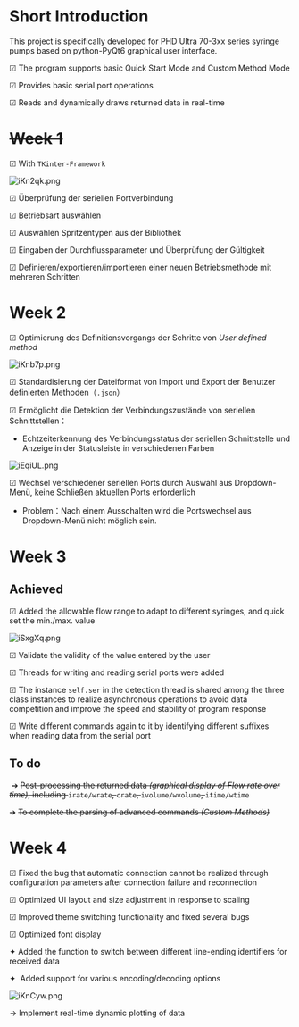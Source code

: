 # Short Introduction

This project is specifically developed for PHD Ultra 70-3xx series syringe pumps based on python-PyQt6 graphical user interface. 

&#x2611; The program supports basic Quick Start Mode and Custom Method Mode

&#x2611; Provides basic serial port operations

&#x2611; Reads and dynamically draws returned data in real-time



# ~~Week 1~~

&#x2611; With `TKinter-Framework`

![iKn2qk.png](https://i.328888.xyz/2023/04/29/iKn2qk.png)

&#x2611; Überprüfung der seriellen Portverbindung

&#x2611; Betriebsart auswählen

&#x2611; Auswählen Spritzentypen aus der Bibliothek

&#x2611; Eingaben der Durchflussparameter und Überprüfung der Gültigkeit

&#x2611; Definieren/exportieren/importieren einer neuen Betriebsmethode mit mehreren Schritten



# Week 2

&#x2611;  Optimierung des Definitionsvorgangs der Schritte von *User defined method*

![iKnb7p.png](https://i.328888.xyz/2023/04/29/iKnb7p.png)

&#x2611;  Standardisierung der Dateiformat von Import und Export der Benutzer definierten Methoden（``.json``）

&#x2611;  Ermöglicht die Detektion der Verbindungszustände von seriellen Schnittstellen：

* Echtzeiterkennung des Verbindungsstatus der seriellen Schnittstelle und Anzeige in der Statusleiste in verschiedenen Farben

![iEqiUL.png](https://i.328888.xyz/2023/04/17/iEqiUL.png)

&#x2611;  Wechsel verschiedener seriellen Ports durch Auswahl aus Dropdown-Menü, keine Schließen aktuellen Ports erforderlich

* Problem：Nach einem Ausschalten wird die Portswechsel aus Dropdown-Menü nicht möglich sein.



# Week 3

## Achieved

&#x2611; Added the allowable flow range to adapt to different syringes, and quick set the min./max. value

![iSxgXq.png](https://i.328888.xyz/2023/04/24/iSxgXq.png)

&#x2611; Validate the validity of the value entered by the user

&#x2611; Threads for writing and reading serial ports were added

&#x2611; The instance `self.ser` in the detection thread is shared among the three class instances to realize asynchronous operations to avoid data competition and improve the speed and stability of program response

&#x2611; Write different commands again to it by identifying different suffixes when reading data from the serial port

## To do

 &#x2794; ~~Post-processing the returned data *(graphical display  of Flow rate over time)*, including `irate/wrate`, `crate`, `ivolume/wvolume`, `itime/wtime`~~

 &#x2794; ~~To complete the parsing of advanced commands *(Custom Methods)*~~



# Week 4

&#x2611; Fixed the bug that automatic connection cannot be realized through configuration parameters after connection failure and reconnection

&#x2611; Optimized UI layout and size adjustment in response to scaling

&#x2611; Improved theme switching functionality and fixed several bugs

&#x2611; Optimized font display

&#x2726;  Added the function to switch between different line-ending identifiers for received data

&#x2726;  Added support for various encoding/decoding options

![iKnCyw.png](https://i.328888.xyz/2023/04/29/iKnCyw.png)

&#x2192; Implement real-time dynamic plotting of data
